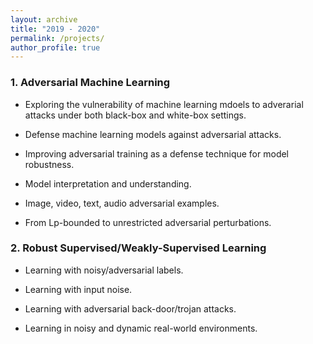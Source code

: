 ```yaml
---
layout: archive
title: "2019 - 2020"
permalink: /projects/
author_profile: true
---
```


### 1. Adversarial Machine Learning

* Exploring the vulnerability of machine learning mdoels to adverarial attacks under both black-box and white-box settings. 

* Defense machine learning models against adversarial attacks.

* Improving adversarial training as a defense technique for model robustness.

* Model interpretation and understanding.

* Image, video, text, audio adversarial examples.

* From Lp-bounded to unrestricted adversarial perturbations.

### 2. Robust Supervised/Weakly-Supervised Learning

* Learning with noisy/adversarial labels. 

* Learning with input noise.

* Learning with adversarial back-door/trojan attacks.

* Learning in noisy and dynamic real-world environments.